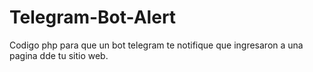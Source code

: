 # Telegram-Bot-Alert
Codigo php para que un bot telegram te notifique que ingresaron a una pagina dde tu sitio web.
